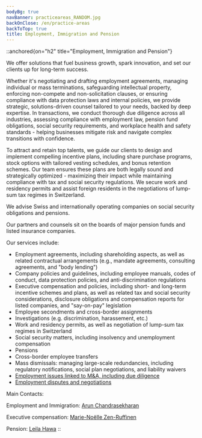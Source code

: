 ```yaml
---
bodyBg: true
navBanner: practiceareas_RANDOM.jpg
backOnClose: /en/practice-areas
backToTop: true
title: Employment, Immigration and Pension
---
```


::anchored{on="h2" title="Employment, Immigration and Pension"}

We offer solutions that fuel business growth, spark innovation, and set our clients up for long-term success.

Whether it's negotiating and drafting employment agreements, managing individual or mass terminations, safeguarding intellectual property, enforcing non-compete and non-solicitation clauses, or ensuring compliance with data protection laws and internal policies, we provide strategic, solutions-driven counsel tailored to your needs, backed by deep expertise. In transactions, we conduct thorough due diligence across all industries, assessing compliance with employment law, pension fund obligations, social security requirements, and workplace health and safety standards - helping businesses mitigate risk and navigate complex transitions with confidence.

To attract and retain top talents, we guide our clients to design and implement compelling incentive plans, including share purchase programs, stock options with tailored vesting schedules, and bonus retention schemes. Our team ensures these plans are both legally sound and strategically optimized - maximizing their impact while maintaining compliance with tax and social security regulations. We secure work and residency permits and assist foreign residents in the negotiations of lump-sum tax regimes in Switzerland.

We advise Swiss and internationally operating companies on social security obligations and pensions.

Our partners and counsels sit on the boards of major pension funds and listed insurance companies.

Our services include:
- Employment agreements, including shareholding aspects, as well as related contractual arrangements (e.g., mandate agreements, consulting agreements, and "body lending")
- Company policies and guidelines, including employee manuals, codes of conduct, data protection policies, and anti-discrimination regulations
- Executive compensation and policies, including short- and long-term incentive schemes and plans, as well as related tax and social security considerations, disclosure obligations and compensation reports for listed companies, and "say-on-pay" legislation
- Employee secondments and cross-border assignments
- Investigations (e.g. discrimination, harassement, etc.)
- Work and residency permits, as well as negotiation of lump-sum tax regimes in Switzerland
- Social security matters, including insolvency and unemployment compensation
- Pensions
- Cross-border employee transfers
- Mass dismissals: managing large-scale redundancies, including regulatory notifications, social plan negotiations, and liability waivers
- [Employment issues linked to M&A, including due diligence](/en/practice-areas/ma-private-equity-venture-capital)
- [Employment disputes and negotiations](/en/practice-areas/litigation-arbitration)

Main Contacts:

Employment and Immigration: [Arun Chandrasekharan](/en/team/ac)

Executive compensation: [Marie-Noëlle Zen-Ruffinen](/en/team/mnz)

Pension: [Leila Hawa](/en/team/lh)
::
